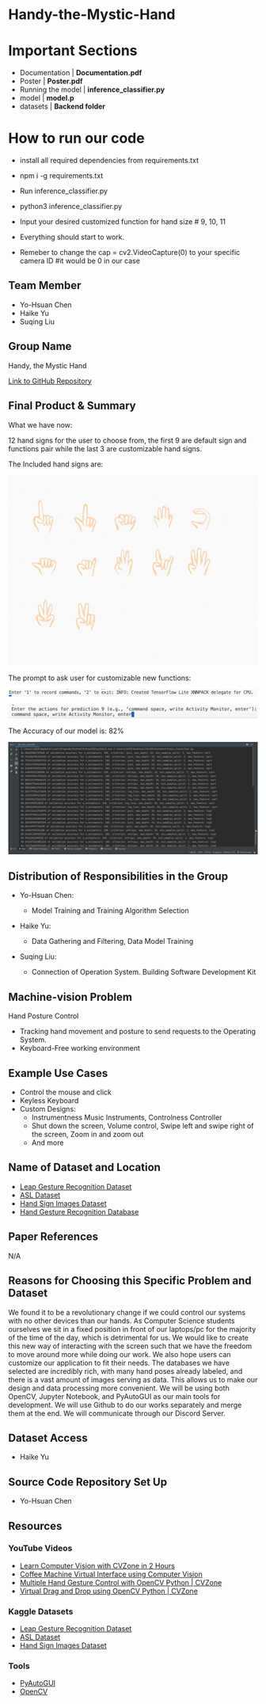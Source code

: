 # Handy-the-Mystic-Hand

# Important Sections

- Documentation | **Documentation.pdf**
- Poster | **Poster.pdf**
- Running the model | **inference_classifier.py**
- model | **model.p**
- datasets | **Backend folder**

# How to run our code

- install all required dependencies from requirements.txt
- npm i -g requirements.txt

- Run inference_classifier.py
- python3 inference_classifier.py

- Input your desired customized function for hand size # 9, 10, 11

- Everything should start to work.


- Remeber to change the cap = cv2.VideoCapture(0) to your specific camera ID #it would be 0 in our case

## Team Member

- Yo-Hsuan Chen
- Haike Yu
- Suqing Liu

## Group Name

Handy, the Mystic Hand

[Link to GitHub Repository](https://github.com/Handy-the-Mystic-Hand/Handy-the-Mystic-Hand)

## Final Product & Summary

What we have now: 

12 hand signs for the user to choose from, the first 9 are default sign and functions pair while the last 3 are customizable hand signs.

The Included hand signs are:

![](./pig.jpg)


The prompt to ask user for customizable new functions:

![](./1.jpg)

![](./2.jpg)

The Accuracy of our model is: 82%

![](./accuracy.jpg)
## Distribution of Responsibilities in the Group

- Yo-Hsuan Chen:
	- Model Training and Training Algorithm Selection

- Haike Yu:
	- Data Gathering and Filtering, Data Model Training

- Suqing Liu:
	- Connection of Operation System. Building Software Development Kit

## Machine-vision Problem

Hand Posture Control

- Tracking hand movement and posture to send requests to the Operating System.
- Keyboard-Free working environment

## Example Use Cases

- Control the mouse and click
- Keyless Keyboard
- Custom Designs:
  - Instrumentness Music Instruments, Controlness Controller
  - Shut down the screen, Volume control, Swipe left and swipe right of the screen, Zoom in and zoom out
  - And more

## Name of Dataset and Location

- [Leap Gesture Recognition Dataset](https://www.kaggle.com/datasets/gti-upm/leapgestrecog)
- [ASL Dataset](https://www.kaggle.com/datasets/ayuraj/asl-dataset)
- [Hand Sign Images Dataset](https://www.kaggle.com/datasets/ash2703/handsignimages)
- [Hand Gesture Recognition Database](https://www.kaggle.com/datasets/gti-upm/leapgestrecog)

## Paper References

N/A

## Reasons for Choosing this Specific Problem and Dataset

We found it to be a revolutionary change if we could control our systems with no other devices than our hands. As Computer Science students ourselves we sit in a fixed position in front of our laptops/pc for the majority of the time of the day, which is detrimental for us. We would like to create this new way of interacting with the screen such that we have the freedom to move around more while doing our work. We also hope users can customize our application to fit their needs. The databases we have selected are incredibly rich, with many hand poses already labeled, and there is a vast amount of images serving as data. This allows us to make our design and data processing more convenient. We will be using both OpenCV, Jupyter Notebook, and PyAutoGUI as our main tools for development. We will use Github to do our works separately and merge them at the end. We will communicate through our Discord Server.

## Dataset Access

- Haike Yu

## Source Code Repository Set Up

- Yo-Hsuan Chen

## Resources

### YouTube Videos

- [Learn Computer Vision with CVZone in 2 Hours](https://www.youtube.com/watch?v=ieXQTtQgyo0&t=15s)
- [Coffee Machine Virtual Interface using Computer Vision](https://www.youtube.com/watch?v=trIwJ17YmsI)
- [Multiple Hand Gesture Control with OpenCV Python | CVZone](https://www.youtube.com/watch?v=3xfOa4yeOb0)
- [Virtual Drag and Drop using OpenCV Python | CVZone](https://www.youtube.com/watch?v=6DxN8G9vB50)

### Kaggle Datasets

- [Leap Gesture Recognition Dataset](https://www.kaggle.com/datasets/gti-upm/leapgestrecog)
- [ASL Dataset](https://www.kaggle.com/datasets/ayuraj/asl-dataset)
- [Hand Sign Images Dataset](https://www.kaggle.com/datasets/ash2703/handsignimages)

### Tools

- [PyAutoGUI](https://pyautogui.readthedocs.io/en/latest/)
- [OpenCV](https://opencv.org/)
